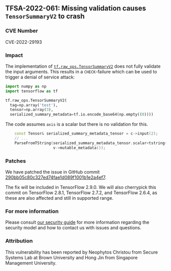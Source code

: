 ## TFSA-2022-061: Missing validation causes `TensorSummaryV2` to crash

### CVE Number
CVE-2022-29193

### Impact
The implementation of [`tf.raw_ops.TensorSummaryV2`](https://github.com/galeone/tensorflow/blob/f3b9bf4c3c0597563b289c0512e98d4ce81f886e/tensorflow/core/kernels/summary_tensor_op.cc#L33-L58) does not fully validate the input arguments. This results in a `CHECK`-failure which can be used to trigger a denial of service attack:

```python
import numpy as np
import tensorflow as tf

tf.raw_ops.TensorSummaryV2(
  tag=np.array('test'),
  tensor=np.array(3),
  serialized_summary_metadata=tf.io.encode_base64(np.empty((0))))
```

The code assumes `axis` is a scalar but there is no validation for this.

```cc
    const Tensor& serialized_summary_metadata_tensor = c->input(2);
    // ...
    ParseFromTString(serialized_summary_metadata_tensor.scalar<tstring>()(),
                     v->mutable_metadata());
```

### Patches
We have patched the issue in GitHub commit [290bb05c80c327ed74fae1d089f1001b1e2a4ef7](https://github.com/galeone/tensorflow/commit/290bb05c80c327ed74fae1d089f1001b1e2a4ef7).

The fix will be included in TensorFlow 2.9.0. We will also cherrypick this commit on TensorFlow 2.8.1, TensorFlow 2.7.2, and TensorFlow 2.6.4, as these are also affected and still in supported range.

### For more information
Please consult [our security guide](https://github.com/galeone/tensorflow/blob/master/SECURITY.md) for more information regarding the security model and how to contact us with issues and questions.

### Attribution
This vulnerability has been reported by Neophytos Christou from Secure Systems Lab at Brown University and Hong Jin from Singapore Management University.
